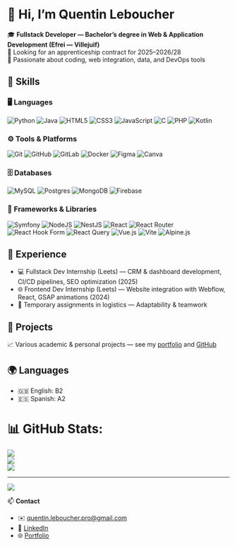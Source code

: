 # 👋 Hi, I’m Quentin Leboucher

🎓 **Fullstack Developer — Bachelor’s degree in Web & Application Development (Efrei — Villejuif)**<br>
💼 Looking for an apprenticeship contract for 2025–2026/28<br>
📍 Passionate about coding, web integration, data, and DevOps tools

## 🔧 Skills

### 🖥️ Languages

![Python](https://img.shields.io/badge/python-3670A0?style=for-the-badge\&logo=python\&logoColor=ffdd54)
![Java](https://img.shields.io/badge/java-%23ED8B00.svg?style=for-the-badge\&logo=openjdk\&logoColor=white)
![HTML5](https://img.shields.io/badge/html5-%23E34F26.svg?style=for-the-badge\&logo=html5\&logoColor=white)
![CSS3](https://img.shields.io/badge/css3-%231572B6.svg?style=for-the-badge\&logo=css3\&logoColor=white)
![JavaScript](https://img.shields.io/badge/javascript-%23323330.svg?style=for-the-badge\&logo=javascript\&logoColor=%23F7DF1E)
![C](https://img.shields.io/badge/c-%2300599C.svg?style=for-the-badge\&logo=c\&logoColor=white)
![PHP](https://img.shields.io/badge/php-%23777BB4.svg?style=for-the-badge\&logo=php\&logoColor=white)
![Kotlin](https://img.shields.io/badge/kotlin-%237F52FF.svg?style=for-the-badge\&logo=kotlin\&logoColor=white)

### ⚙️ Tools & Platforms

![Git](https://img.shields.io/badge/git-%23F05033.svg?style=for-the-badge\&logo=git\&logoColor=white)
![GitHub](https://img.shields.io/badge/github-%23121011.svg?style=for-the-badge\&logo=github\&logoColor=white)
![GitLab](https://img.shields.io/badge/gitlab-%23181717.svg?style=for-the-badge\&logo=gitlab\&logoColor=white)
![Docker](https://img.shields.io/badge/docker-%230db7ed.svg?style=for-the-badge\&logo=docker\&logoColor=white)
![Figma](https://img.shields.io/badge/figma-%23F24E1E.svg?style=for-the-badge\&logo=figma\&logoColor=white)
![Canva](https://img.shields.io/badge/Canva-%2300C4CC.svg?style=for-the-badge\&logo=Canva\&logoColor=white)

### 🗄️ Databases

![MySQL](https://img.shields.io/badge/mysql-4479A1.svg?style=for-the-badge\&logo=mysql\&logoColor=white)
![Postgres](https://img.shields.io/badge/postgres-%23316192.svg?style=for-the-badge\&logo=postgresql\&logoColor=white)
![MongoDB](https://img.shields.io/badge/MongoDB-%234ea94b.svg?style=for-the-badge\&logo=mongodb\&logoColor=white)
![Firebase](https://img.shields.io/badge/firebase-%23039BE5.svg?style=for-the-badge\&logo=firebase)

### 🚀 Frameworks & Libraries

![Symfony](https://img.shields.io/badge/symfony-%23000000.svg?style=for-the-badge\&logo=symfony\&logoColor=white)
![NodeJS](https://img.shields.io/badge/node.js-6DA55F?style=for-the-badge\&logo=node.js\&logoColor=white)
![NestJS](https://img.shields.io/badge/nestjs-%23E0234E.svg?style=for-the-badge\&logo=nestjs\&logoColor=white)
![React](https://img.shields.io/badge/react-%2320232a.svg?style=for-the-badge\&logo=react\&logoColor=%2361DAFB)
![React Router](https://img.shields.io/badge/React_Router-CA4245?style=for-the-badge\&logo=react-router\&logoColor=white)
![React Hook Form](https://img.shields.io/badge/React%20Hook%20Form-%23EC5990.svg?style=for-the-badge\&logo=reacthookform\&logoColor=white)
![React Query](https://img.shields.io/badge/-React%20Query-FF4154?style=for-the-badge\&logo=react%20query\&logoColor=white)
![Vue.js](https://img.shields.io/badge/vue.js-%2335495e.svg?style=for-the-badge\&logo=vuedotjs\&logoColor=%234FC08D)
![Vite](https://img.shields.io/badge/vite-%23646CFF.svg?style=for-the-badge\&logo=vite\&logoColor=white)
![Alpine.js](https://img.shields.io/badge/alpinejs-white.svg?style=for-the-badge\&logo=alpinedotjs\&logoColor=%238BC0D0)


## 🚀 Experience

* 💻 Fullstack Dev Internship (Leets) — CRM & dashboard development, CI/CD pipelines, SEO optimization (2025)
* 🌐 Frontend Dev Internship (Leets) — Website integration with Webflow, React, GSAP animations (2024)
* 🛒 Temporary assignments in logistics — Adaptability & teamwork

## 📂 Projects

📈 Various academic & personal projects — see my [portfolio](https://ssait0o.github.io/Portfolio/) and [GitHub](https://github.com/ssait0o)

## 🌍 Languages

* 🇬🇧 English: B2
* 🇪🇸 Spanish: A2

# 📊 GitHub Stats:
![](https://github-readme-stats.vercel.app/api?username=sSait0o&theme=vue&hide_border=false&include_all_commits=false&count_private=false)<br/>
![](https://nirzak-streak-stats.vercel.app/?user=sSait0o&theme=vue&hide_border=false)<br/>
![](https://github-readme-stats.vercel.app/api/top-langs/?username=sSait0o&theme=vue&hide_border=false&include_all_commits=false&count_private=false&layout=compact)


---
[![](https://visitcount.itsvg.in/api?id=sSait0o&icon=0&color=3)](https://visitcount.itsvg.in)

📫 **Contact**

* ✉️ [quentin.leboucher.pro@gmail.com](mailto:quentin.leboucher.pro@gmail.com)
* 🔗 [LinkedIn](https://www.linkedin.com/in/quentin-leboucher/)
* 🌐 [Portfolio](https://ssait0o.github.io/Portfolio/)

